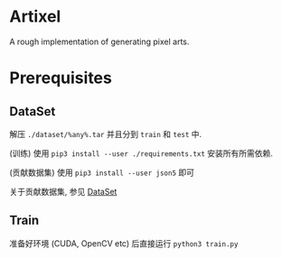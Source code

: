 # Artixel 

A rough implementation of generating pixel arts.

# Prerequisites

## DataSet

解压 `./dataset/%any%.tar` 并且分到 `train` 和 `test` 中.

(训练) 使用 `pip3 install --user ./requirements.txt` 安装所有所需依赖.

(贡献数据集) 使用 `pip3 install --user json5` 即可

关于贡献数据集, 参见 [DataSet](./dataset/README.md)

## Train

准备好环境 (CUDA, OpenCV etc) 后直接运行 `python3 train.py`

